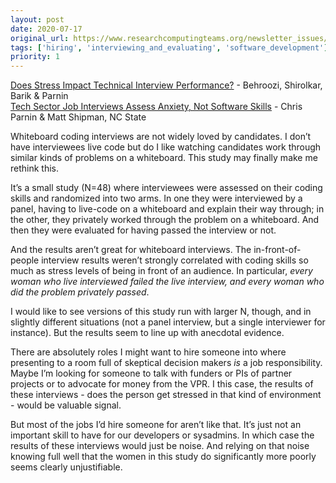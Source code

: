 ```yaml
---
layout: post
date: 2020-07-17
original_url: https://www.researchcomputingteams.org/newsletter_issues/0033
tags: ['hiring', 'interviewing_and_evaluating', 'software_development']
priority: 1
---
```


<!-- markdownlint-disable MD033 -->
<!-- markdownlint-disable MD041 -->
<!-- markdownlint-disable MD049 -->

[Does Stress Impact Technical Interview Performance?](http://chrisparnin.me/pdf/stress_FSE_20.pdf) - Behroozi, Shirolkar, Barik & Parnin<br/>
[Tech Sector Job Interviews Assess Anxiety, Not Software Skills](https://news.ncsu.edu/2020/07/tech-job-interviews-anxiety/) - Chris Parnin & Matt Shipman, NC State

Whiteboard coding interviews are not widely loved by candidates.  I don’t have interviewees live code but do I like watching candidates work through similar kinds of problems on a whiteboard.  This study may finally make me rethink this.

It’s a small study (N=48) where interviewees were assessed on their coding skills and randomized into two arms.  In one they were interviewed by a panel, having to live-code on a whiteboard and explain their way through; in the other, they privately worked through the problem on a whiteboard.  And then they were evaluated for having passed the interview or not.

And the results aren’t great for whiteboard interviews.  The in-front-of-people interview results weren’t strongly correlated with coding skills so much as stress levels of being in front of an audience.  In particular, *every woman who live interviewed failed the live interview, and every woman who did the problem privately passed*.

I would like to see versions of this study run with larger N, though, and in slightly different situations (not a panel interview, but a single interviewer for instance).  But the results seem to line up with anecdotal evidence.

There are absolutely roles I might want to hire someone into where presenting to a room full of skeptical decision makers *is* a job responsibility.  Maybe I’m looking for someone to talk with funders or PIs of partner projects or to advocate for money from the VPR.  I this case, the results of these interviews - does the person get stressed in that kind of environment - would be valuable signal.

But most of the jobs I’d hire someone for aren’t like that.  It’s just not an important skill to have for our developers or sysadmins.  In which case the results of these interviews would just be noise.  And relying on that noise knowing full well that the women in this study do significantly more poorly seems clearly unjustifiable.